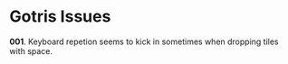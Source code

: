 # Gotris Issues

**001**. Keyboard repetion seems to kick in sometimes when dropping tiles with space.
